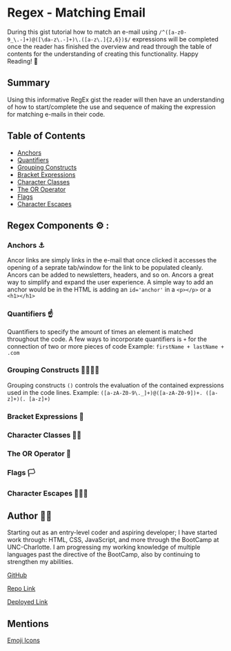 # Regex - Matching Email

During this gist tutorial how to match an e-mail using `/^([a-z0-9_\.-]+)@([\da-z\.-]+)\.([a-z\.]{2,6})$/` expressions will be completed once the reader has finished the overview and read through the table of contents for the understanding of creating this functionality.
Happy Reading! 📖

## Summary

Using this informative RegEx gist the reader will then have an understanding of how to start/complete the use and sequence of making the expression for matching e-mails in their code.

## Table of Contents

- [Anchors](#anchors)
- [Quantifiers](#quantifiers)
- [Grouping Constructs](#grouping-constructs)
- [Bracket Expressions](#bracket-expressions)
- [Character Classes](#character-classes)
- [The OR Operator](#the-or-operator)
- [Flags](#flags)
- [Character Escapes](#character-escapes)

## Regex Components ⚙️ :

### Anchors ⚓
Ancor links are simply links in the e-mail that once clicked it accesses the opening of a seprate tab/window for the link to be populated cleanly. Ancors can be added to newsletters, headers, and so on. Ancors a great way to simplify and expand the user experience.
A simple way to add an anchor would be in the HTML is adding an ``id='anchor'`` in a ``<p></p>`` or a ``<h1></h1>``
### Quantifiers ☝️
Quantifiers to specify the amount of times an element is matched throughout the code. 
A few ways to incorporate quantifiers is ``+`` for the connection of two or more pieces of code 
Example: `` firstName + lastName + .com ``
### Grouping Constructs 👨‍👩‍👦‍👦
Grouping constructs `` () `` controls the evaluation of the contained expressions used in the code lines. 
Example: `` ([a-zA-Z0-9\._]+)@([a-zA-Z0-9])+. ([a-z]+)(. [a-z]+) ``
### Bracket Expressions 😬

### Character Classes 👨‍🏫

### The OR Operator 🔧

### Flags 🏳️

### Character Escapes 🏃🏻‍♀️

## Author ✍🏼

Starting out as an entry-level coder and aspiring developer; I have started work through: HTML, CSS, JavaScript, and more through the BootCamp at UNC-Charlotte. I am progressing my working knowledge of multiple languages past the directive of the BootCamp, also by continuing to strengthen my abilities.

[GitHub](#https://github.com/KEINance)

[Repo Link](#https://github.com/KEINance/regex)

[Deployed Link](#https://keinance.github.io/regex/)

## Mentions
[Emoji Icons](#https://emojidb.org/components-emojis?user_typed_query=1&utm_source=user_search)